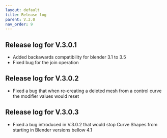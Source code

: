 ```yaml
---
layout: default
title: Release log
parent: V.3.0
nav_order: 9
---
```


## Release log for V.3.0.1
* Added backawards compatibility for blender 3.1 to 3.5
* Fixed bug for the join operation

## Release log for V.3.0.2
* Fixed a bug that when re-creating a deleted mesh from a control curve the modifier values would reset

## Release log for V.3.0.3
* Fixed a bug introduced in V.3.0.2 that would stop Curve Shapes from starting in Blender versions bellow 4.1